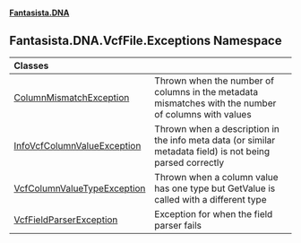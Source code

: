 #### [Fantasista.DNA](index.md 'index')

## Fantasista.DNA.VcfFile.Exceptions Namespace

| Classes | |
| :--- | :--- |
| [ColumnMismatchException](Fantasista.DNA.VcfFile.Exceptions.ColumnMismatchException.md 'Fantasista.DNA.VcfFile.Exceptions.ColumnMismatchException') | Thrown when the number of columns in the metadata mismatches with the number of columns with values |
| [InfoVcfColumnValueException](Fantasista.DNA.VcfFile.Exceptions.InfoVcfColumnValueException.md 'Fantasista.DNA.VcfFile.Exceptions.InfoVcfColumnValueException') | Thrown when a description in the info meta data (or similar metadata field) is not being parsed correctly |
| [VcfColumnValueTypeException](Fantasista.DNA.VcfFile.Exceptions.VcfColumnValueTypeException.md 'Fantasista.DNA.VcfFile.Exceptions.VcfColumnValueTypeException') | Thrown when a column value has one type but GetValue is called with a different type |
| [VcfFieldParserException](Fantasista.DNA.VcfFile.Exceptions.VcfFieldParserException.md 'Fantasista.DNA.VcfFile.Exceptions.VcfFieldParserException') | Exception for when the field parser fails |
